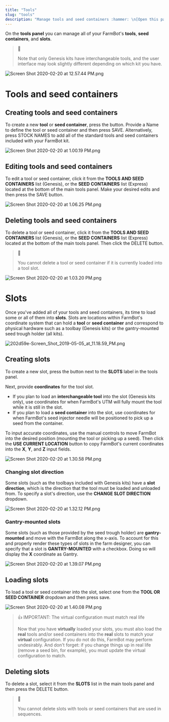 ```yaml
---
title: "Tools"
slug: "tools"
description: "Manage tools and seed containers :hammer: \n[Open this panel in the app](https://my.farm.bot/app/designer/tools)"
---
```


On the **tools panel** you can manage all of your FarmBot's **tools**, **seed containers**, and **slots**.

> 📘
>
> Note that only Genesis kits have interchangeable tools, and the user interface may look slightly different depending on which kit you have.

![Screen Shot 2020-02-20 at 12.57.44 PM.png](_images/Screen_Shot_2020-02-20_at_12.57.44_PM.png)

# Tools and seed containers
## Creating tools and seed containers
To create a new **tool** or **seed container**, press the <span class="fb-button fb-gray"><i class='fa fa-plus'></i></span> button. Provide a <span class="fb-input">Name</span> to define the tool or seed container and then press <span class="fb-button fb-green">SAVE</span>. Alternatively, press <span class="fb-button fb-green"><i class='fa fa-plus'></i> STOCK NAMES</span> to add all of the standard tools and seed containers included with your FarmBot kit.

![Screen Shot 2020-02-20 at 1.00.19 PM.png](_images/Screen_Shot_2020-02-20_at_1.00.19_PM.png)

## Editing tools and seed containers
To edit a tool or seed container, click it from the **TOOLS AND SEED CONTAINERS** list (Genesis), or the **SEED CONTAINERS** list (Express) located at the bottom of the main tools panel. Make your desired edits and then press the <span class="fb-button fb-green">SAVE</span> button.

![Screen Shot 2020-02-20 at 1.06.25 PM.png](_images/Screen_Shot_2020-02-20_at_1.06.25_PM.png)

## Deleting tools and seed containers
To delete a tool or seed container, click it from the **TOOLS AND SEED CONTAINERS** list (Genesis), or the **SEED CONTAINERS** list (Express) located at the bottom of the main tools panel. Then click the <span class="fb-button fb-red">DELETE</span> button.

> 📘
>
> You cannot delete a tool or seed container if it is currently loaded into a tool slot.

![Screen Shot 2020-02-20 at 1.03.20 PM.png](_images/Screen_Shot_2020-02-20_at_1.03.20_PM.png)

# Slots
Once you've added all of your tools and seed containers, its time to load some or all of them into **slots**. Slots are locations within FarmBot's coordinate system that can hold a **tool** or **seed container** and correspond to physical hardware such as a toolbay (Genesis kits) or the gantry-mounted seed trough holder (all kits).

![202d59e-Screen_Shot_2019-05-05_at_11.18.59_PM.png](_images/Screen_Shot_2019-05-05_at_11.18.59_PM.png)

## Creating slots
To create a new slot, press the <span class="fb-button fb-gray"><i class='fa fa-plus'></i></span> button next to the **SLOTS** label in the tools panel.

Next, provide **coordinates** for the tool slot.
  * If you plan to load an **interchangeable tool** into the slot (Genesis kits only), use coordinates for when FarmBot's UTM will fully mount the tool while it is still in the slot.
  * If you plan to load a **seed container** into the slot, use coordinates for when FarmBot's seed injector needle will be positioned to pick up a seed from the container.

To input accurate coordinates, use the manual controls to move FarmBot into the desired position (mounting the tool or picking up a seed). Then click the **USE CURRENT LOCATION** <span class="fb-button fb-light-blue"><i class='fa fa-crosshairs'></i></span> button to copy FarmBot's current coordinates into the **X**, **Y**, and **Z** input fields.

![Screen Shot 2020-02-20 at 1.30.58 PM.png](_images/Screen_Shot_2020-02-20_at_1.30.58_PM.png)

### Changing slot direction
Some slots (such as the toolbays included with Genesis kits) have a **slot direction**, which is the direction that the tool must be loaded and unloaded from. To specify a slot's direction, use the **CHANGE SLOT DIRECTION** dropdown.

![Screen Shot 2020-02-20 at 1.32.12 PM.png](_images/Screen_Shot_2020-02-20_at_1.32.12_PM.png)

### Gantry-mounted slots
Some slots (such as those provided by the seed trough holder) are **gantry-mounted** and move with the FarmBot along the x-axis. To account for this and properly render these types of slots in the farm designer, you can specify that a slot is **GANTRY-MOUNTED** with a checkbox. Doing so will display the **X** coordinate as <span class="fb-input fb-disabled-input">Gantry</span>.

![Screen Shot 2020-02-20 at 1.39.07 PM.png](_images/Screen_Shot_2020-02-20_at_1.39.07_PM.png)

## Loading slots
To load a tool or seed container into the slot, select one from the **TOOL OR SEED CONTAINER** dropdown and then press <span class="fb-button fb-green">save</span>.

![Screen Shot 2020-02-20 at 1.40.08 PM.png](_images/Screen_Shot_2020-02-20_at_1.40.08_PM.png)

> 👍 IMPORTANT: The virtual configuration must match real life
>
> Now that you have **virtually** loaded your slots, you must also load the **real** tools and/or seed containers into the **real** slots to match your **virtual** configuration. If you do not do this, FarmBot may perform undesirably. And don't forget: if you change things up in real life (remove a seed bin, for example), you must update the virtual configuration to match.

## Deleting slots
To delete a slot, select it from the **SLOTS** list in the main tools panel and then press the <span class="fb-button fb-red">DELETE</span> button.

> 📘
>
> You cannot delete slots with tools or seed containers that are used in sequences.
